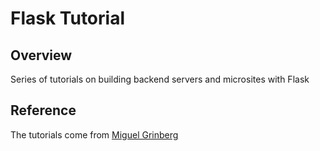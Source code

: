 # Flask Tutorial

## Overview
Series of tutorials on building backend servers and microsites with Flask


## Reference
The tutorials come from [Miguel Grinberg](https://blog.miguelgrinberg.com/post/the-flask-mega-tutorial-part-ii-templates)